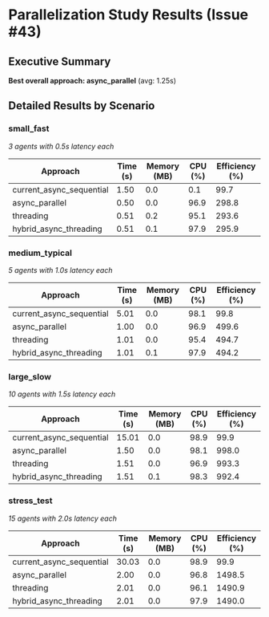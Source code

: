 # Parallelization Study Results (Issue #43)

## Executive Summary

**Best overall approach: async_parallel** (avg: 1.25s)

## Detailed Results by Scenario

### small_fast
*3 agents with 0.5s latency each*

| Approach | Time (s) | Memory (MB) | CPU (%) | Efficiency (%) |
|----------|----------|-------------|---------|----------------|
| current_async_sequential | 1.50 | 0.0 | 0.1 | 99.7 |
| async_parallel | 0.50 | 0.0 | 96.9 | 298.8 |
| threading | 0.51 | 0.2 | 95.1 | 293.6 |
| hybrid_async_threading | 0.51 | 0.1 | 97.9 | 295.9 |

### medium_typical
*5 agents with 1.0s latency each*

| Approach | Time (s) | Memory (MB) | CPU (%) | Efficiency (%) |
|----------|----------|-------------|---------|----------------|
| current_async_sequential | 5.01 | 0.0 | 98.1 | 99.8 |
| async_parallel | 1.00 | 0.0 | 96.9 | 499.6 |
| threading | 1.01 | 0.0 | 95.4 | 494.7 |
| hybrid_async_threading | 1.01 | 0.1 | 97.9 | 494.2 |

### large_slow
*10 agents with 1.5s latency each*

| Approach | Time (s) | Memory (MB) | CPU (%) | Efficiency (%) |
|----------|----------|-------------|---------|----------------|
| current_async_sequential | 15.01 | 0.0 | 98.9 | 99.9 |
| async_parallel | 1.50 | 0.0 | 98.1 | 998.0 |
| threading | 1.51 | 0.0 | 96.9 | 993.3 |
| hybrid_async_threading | 1.51 | 0.1 | 98.3 | 992.4 |

### stress_test
*15 agents with 2.0s latency each*

| Approach | Time (s) | Memory (MB) | CPU (%) | Efficiency (%) |
|----------|----------|-------------|---------|----------------|
| current_async_sequential | 30.03 | 0.0 | 98.9 | 99.9 |
| async_parallel | 2.00 | 0.0 | 96.8 | 1498.5 |
| threading | 2.01 | 0.0 | 96.1 | 1490.9 |
| hybrid_async_threading | 2.01 | 0.0 | 97.9 | 1490.0 |
